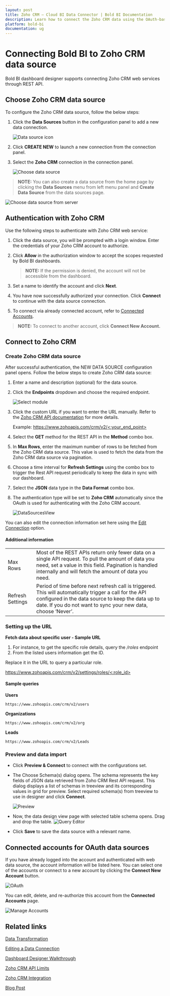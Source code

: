 ```yaml
---
layout: post
title: Zoho CRM – Cloud BI Data Connector | Bold BI Documentation
description: Learn how to connect the Zoho CRM data using the OAuth-based authentication and create a data source in Dashboard Designer with Bold BI Cloud data connector.
platform: bold-bi
documentation: ug
---
```


# Connecting Bold BI to Zoho CRM data source
Bold BI dashboard designer supports connecting Zoho CRM web services through REST API. 

## Choose Zoho CRM data source
To configure the Zoho CRM data source, follow the below steps:
1. Click the **Data Sources** button in the configuration panel to add a new data connection.

   ![Data source icon](/static/assets/cloud/working-with-datasource/data-connectors/images/common/DataSourcesIcon.png)

2. Click **CREATE NEW** to launch a new connection from the connection panel.
3. Select the **Zoho CRM** connection in the connection panel.

   ![Choose data source](/static/assets/cloud/working-with-datasource/data-connectors/images/ZohoCRM/ChooseDS.png)

> **NOTE:**  You can also create a data source from the home page by clicking the **Data Sources** menu from left menu panel and **Create Data Source** from the data sources page.

   ![Choose data source from server](/static/assets/cloud/working-with-datasource/data-connectors/images/ZohoCRM/ChooseDS_Server.png)

## Authentication with Zoho CRM
Use the following steps to authenticate with Zoho CRM web service:

1. Click the data source, you will be prompted with a login window. Enter the credentials of your Zoho CRM account to authorize.
2. Click **Allow** in the authorization window to accept the scopes requested by Bold BI dashboards.

   > **NOTE:**  If the permission is denied, the account will not be accessible from the dashboard.

3. Set a name to identify the account and click **Next**. 
4. You have now successfully authorized your connection. Click **Connect** to continue with the data source connection.
5. To connect via already connected account, refer to [Connected Accounts](/cloud-bi/working-with-data-source/data-connectors/zohocrm/#connected-accounts-for-oauth-data-sources).

> **NOTE:**  To connect to another account, click **Connect New Account.**


## Connect to Zoho CRM
### Create Zoho CRM data source
After successful authentication, the NEW DATA SOURCE configuration panel opens. Follow the below steps to create Zoho CRM data source:
1. Enter a name and description (optional) for the data source.
2. Click the **Endpoints** dropdown and choose the required endpoint.

   ![Select module](/static/assets/cloud/working-with-datasource/data-connectors/images/ZohoCRM/Module.png)

3. Click the custom URL if you want to enter the URL manually. Refer to the [Zoho CRM API documentation](https://www.zoho.com/crm/help/developer/api/#api-reference) for more details.

    Example: [https://www.zohoapis.com/crm/v2/<:your_end_point>](https://www.zohoapis.com/crm/v2/%3c:your_end_point%3e)    
4. Select the **GET** method for the REST API in the **Method** combo box.
5. In **Max Rows**, enter the maximum number of rows to be fetched from the Zoho CRM data source. This value is used to fetch the data from the Zoho CRM data source via pagination.
6. Choose a time interval for **Refresh Settings** using the combo box to trigger the Rest API request periodically to keep the data in sync with our dashboard.  
7. Select the **JSON** data type in the **Data Format** combo box.
8. The authentication type will be set to **Zoho CRM** automatically since the OAuth is used for authenticating with the Zoho CRM account.

    ![DataSourcesView](/static/assets/cloud/working-with-datasource/data-connectors/images/ZohoCRM/DataSourcesView.png)

You can also edit the connection information set here using the [Edit Connection](/cloud-bi/working-with-data-source/editing-a-data-connection/) option.

#### Additional information
<table width="600">
<tr>
<td>
Max Rows
</td>
<td>
Most of the REST APIs return only fewer data on a single API request. To pull the amount of data you need, set a value in this field.  
Pagination is handled internally and will fetch the amount of data you need.
</td>
</tr>
<tr>
<td>
Refresh Settings
</td>
<td>
Period of time before next refresh call is triggered. This will automatically trigger a call for the API configured in the data source to keep the data up to date. If you do not want to sync your new data, choose ‘Never’.
</td>
</tr>
</table>

### Setting up the URL

**Fetch data about specific user - Sample URL**
1. For instance, to get the specific role details, query the */roles* endpoint
2. From the listed users information get the ID.

Replace it in the URL to query a particular role.

[https://www.zohoapis.com/crm/v2/settings/roles/<:role_id>](https://www.zohoapis.com/crm/v2/settings/roles/%3c:role_id%3e)

#### Sample queries
**Users**

`https://www.zohoapis.com/crm/v2/users`

**Organizations**

`https://www.zohoapis.com/crm/v2/org`

**Leads**

`https://www.zohoapis.com/crm/v2/Leads`

### Preview and data import
* Click **Preview & Connect** to connect with the configurations set.
* The Choose Schema(s) dialog opens. The schema represents the key fields of JSON data retrieved from Zoho CRM Rest API request. This dialog displays a list of schemas in treeview and its corresponding values in grid for preview. Select required schema(s) from treeview to use in designer and click **Connect**.

   ![Preview](/static/assets/cloud/working-with-datasource/data-connectors/images/common/Preview.png)

* Now, the data design view page with selected table schema opens. Drag and drop the table.
   ![Query Editor](/static/assets/cloud/working-with-datasource/data-connectors/images/common/QueryEditor.png)

* Click **Save** to save the data source with a relevant name.

## Connected accounts for OAuth data sources
If you have already logged into the account and authenticated with web data source, the account information will be listed here. You can select one of the accounts or connect to a new account by clicking the **Connect New Account** button.

   ![OAuth](/static/assets/cloud/working-with-datasource/data-connectors/images/ZohoCRM/OAuthDS.png)

You can edit, delete, and re-authorize this account from the **Connected Accounts** page.

   ![Manage Accounts](/static/assets/cloud/working-with-datasource/data-connectors/images/ZohoCRM/ManageDS.png)

## Related links
[Data Transformation](/cloud-bi/working-with-data-source/transforming-data/joining-table/)

[Editing a Data Connection](/cloud-bi/working-with-data-source/editing-a-data-connection/)   

[Dashboard Designer Walkthrough](/cloud-bi/getting-started/quick-start/)

[Zoho CRM API Limits](https://www.zoho.com/crm/help/developer/api/api-limits.html)

[Zoho CRM Integration](https://www.boldbi.com/integrations/zoho-crm?utm_source=syncfusion&utm_medium=documentation&utm_campaign=boldbizohocrmintegration)

[Blog Post](https://www.boldbi.com/blog/visualize-sales-metrics-with-a-zoho-crm-sales-dashboard)